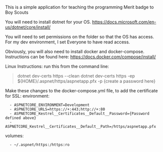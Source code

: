 This is a simple application for teaching the programming Merit badge to Boy Scouts

You will need to install dotnet for your OS. https://docs.microsoft.com/en-us/dotnet/core/install/

You will need to set permissions on the folder so that the OS has access.  For my dev environment, I set Everyone to have read access.

Obviously, you will also need to install docker and docker-compose.  Instructions can be found here: https://docs.docker.com/compose/install/

Linux Instructions:
run this from the command line:
> dotnet dev-certs https --clean
> dotnet dev-certs https -ep ${HOME}/.aspnet/https/aspnetapp.pfx -p {create a password here}


Make these changes to the docker-compose.yml file, to add the certificate for SSL:
environment:

      - ASPNETCORE_ENVIRONMENT=Development
      - ASPNETCORE_URLS=https://+:443;http://+:80
      - ASPNETCORE_Kestrel__Certificates__Default__Password={Password defined above}
      - ASPNETCORE_Kestrel__Certificates__Default__Path=/https/aspnetapp.pfx
volumes:

      - ~/.aspnet/https:/https:ro
      
